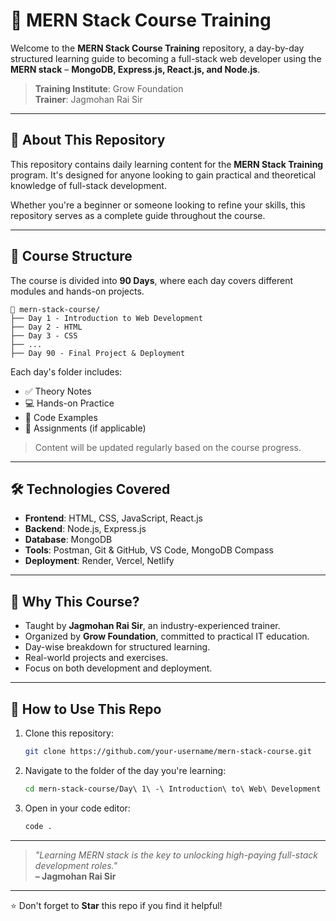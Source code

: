 
# 🚀 MERN Stack Course Training

Welcome to the **MERN Stack Course Training** repository, a day-by-day structured learning guide to becoming a full-stack web developer using the **MERN stack** – **MongoDB, Express.js, React.js, and Node.js**.

> **Training Institute**: Grow Foundation  
> **Trainer**: Jagmohan Rai Sir

---


## 📘 About This Repository

This repository contains daily learning content for the **MERN Stack Training** program. It's designed for anyone looking to gain practical and theoretical knowledge of full-stack development.

Whether you're a beginner or someone looking to refine your skills, this repository serves as a complete guide throughout the course.

---

## 📅 Course Structure

The course is divided into **90 Days**, where each day covers different modules and hands-on projects.

```
📂 mern-stack-course/
├── Day 1 - Introduction to Web Development
├── Day 2 - HTML
├── Day 3 - CSS
├── ...
├── Day 90 - Final Project & Deployment
```

Each day's folder includes:
- ✅ Theory Notes  
- 💻 Hands-on Practice  
- 📁 Code Examples  
- 📝 Assignments (if applicable)

> Content will be updated regularly based on the course progress.

---

## 🛠️ Technologies Covered

- **Frontend**: HTML, CSS, JavaScript, React.js
- **Backend**: Node.js, Express.js
- **Database**: MongoDB
- **Tools**: Postman, Git & GitHub, VS Code, MongoDB Compass
- **Deployment**: Render, Vercel, Netlify

---

## 🌟 Why This Course?

- Taught by **Jagmohan Rai Sir**, an industry-experienced trainer.
- Organized by **Grow Foundation**, committed to practical IT education.
- Day-wise breakdown for structured learning.
- Real-world projects and exercises.
- Focus on both development and deployment.

---

## 📂 How to Use This Repo

1. Clone this repository:
   ```bash
   git clone https://github.com/your-username/mern-stack-course.git
   ```
2. Navigate to the folder of the day you're learning:
   ```bash
   cd mern-stack-course/Day\ 1\ -\ Introduction\ to\ Web\ Development
   ```
3. Open in your code editor:
   ```bash
   code .
   ```

---

> _"Learning MERN stack is the key to unlocking high-paying full-stack development roles."_  
> **– Jagmohan Rai Sir**

---

⭐ Don't forget to **Star** this repo if you find it helpful!


